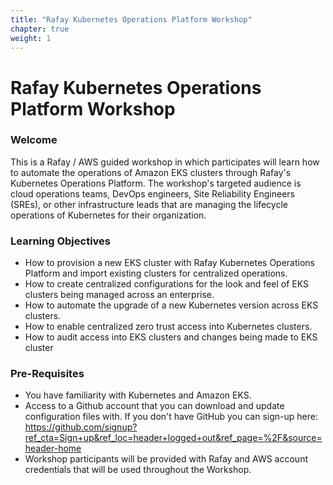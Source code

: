 ```yaml
---
title: "Rafay Kubernetes Operations Platform Workshop"
chapter: true
weight: 1
---
```


# Rafay Kubernetes Operations Platform Workshop

### Welcome

This is a Rafay / AWS guided workshop in which participates will learn how to automate the operations of Amazon EKS clusters through Rafay's Kubernetes Operations Platform.  The workshop's targeted audience is cloud operations teams, DevOps engineers, Site Reliability Engineers (SREs), or other infrastructure leads that are managing the lifecycle operations of Kubernetes for their organization.

### Learning Objectives
- How to provision a new EKS cluster with Rafay Kubernetes Operations Platform and import existing clusters for centralized operations.
- How to create centralized configurations for the look and feel of EKS clusters being managed across an enterprise.
- How to automate the upgrade of a new Kubernetes version across EKS clusters.
- How to enable centralized zero trust access into Kubernetes clusters. 
- How to audit access into EKS clusters and changes being made to EKS cluster 

### Pre-Requisites
- You have familiarity with Kubernetes and Amazon EKS.
- Access to a Github account that you can download and update configuration files with.  If you don't have GitHub you can sign-up here:  https://github.com/signup?ref_cta=Sign+up&ref_loc=header+logged+out&ref_page=%2F&source=header-home
- Workshop participants will be provided with Rafay and AWS account credentials that will be used throughout the Workshop.


